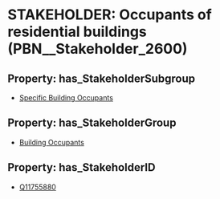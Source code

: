 # STAKEHOLDER: __Occupants of residential buildings__ (PBN__Stakeholder_2600)

## Property: has_StakeholderSubgroup

* [Specific Building Occupants](PBN__StakeholderSubgroup_68)

## Property: has_StakeholderGroup

* [Building Occupants](PBN__StakeholderGroup_11)

## Property: has_StakeholderID

* [Q11755880](Q11755880)


